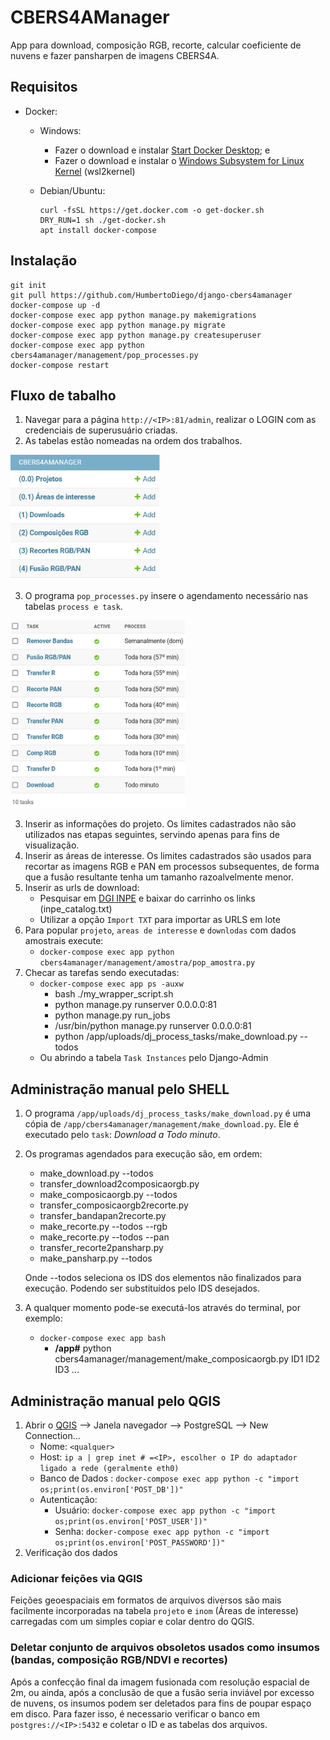 # CBERS4AManager
App para download, composição RGB, recorte, calcular coeficiente de nuvens e fazer pansharpen de imagens CBERS4A.

## Requisitos
* Docker: 
  * Windows:
    * Fazer o download e instalar [Start Docker Desktop](https://docs.docker.com/desktop/install/windows-install/ "Start Docker Desktop"); e
    * Fazer o download e instalar o [Windows Subsystem for Linux Kernel](https://wslstorestorage.blob.core.windows.net/wslblob/wsl_update_x64.msi "Windows Subsystem for Linux Kernel") (wsl2kernel)

  * Debian/Ubuntu: 
    ```
    curl -fsSL https://get.docker.com -o get-docker.sh
    DRY_RUN=1 sh ./get-docker.sh
    apt install docker-compose
    ```
## Instalação

```
git init
git pull https://github.com/HumbertoDiego/django-cbers4amanager
docker-compose up -d
docker-compose exec app python manage.py makemigrations
docker-compose exec app python manage.py migrate
docker-compose exec app python manage.py createsuperuser
docker-compose exec app python cbers4amanager/management/pop_processes.py
docker-compose restart
```
## Fluxo de tabalho

1. Navegar para a página `http://<IP>:81/admin`, realizar o LOGIN com as credenciais de superusuário criadas.
2. As tabelas estão nomeadas na ordem dos trabalhos.

<img src="pics/fluxo.png" alt="fluxo" style="height:200px;"/>

3. O programa `pop_processes.py` insere o agendamento necessário nas tabelas `process e task`.

<img src="pics/agenda.jpg" alt="agenda" style="height:300px;"/>

3. Inserir as informações do projeto. Os limites cadastrados não são utilizados nas etapas seguintes, servindo apenas para fins de visualização.
4. Inserir as áreas de interesse. Os limites cadastrados são usados para recortar as imagens RGB e PAN em processos subsequentes, de forma que a fusão resultante tenha um tamanho razoalvelmente menor.
5. Inserir as urls de download:
    * Pesquisar em [DGI INPE](http://www2.dgi.inpe.br/catalogo/explore) e baixar do carrinho os links (inpe_catalog.txt)
    * Utilizar a opção `Import TXT` para importar as URLS em lote
6. Para popular `projeto`, `areas de interesse` e `downlodas` com dados amostrais execute: 
    * `docker-compose exec app python cbers4amanager/management/amostra/pop_amostra.py`
7. Checar as tarefas sendo executadas:
    * `docker-compose exec app ps -auxw`
      * bash ./my_wrapper_script.sh
      * python manage.py runserver 0.0.0.0:81
      * python manage.py run_jobs
      * /usr/bin/python manage.py runserver 0.0.0.0:81
      * python /app/uploads/dj_process_tasks/make_download.py --todos
    * Ou abrindo a tabela `Task Instances` pelo Django-Admin

## Administração manual pelo SHELL

1. O programa `/app/uploads/dj_process_tasks/make_download.py` é uma cópia de `/app/cbers4amanager/management/make_download.py`. Ele é executado pelo `task`: _Download a Todo minuto_.
2. Os programas agendados para execução são, em ordem:
    * make_download.py --todos
    * transfer_download2composicaorgb.py
    * make_composicaorgb.py --todos
    * transfer_composicaorgb2recorte.py
    * transfer_bandapan2recorte.py
    * make_recorte.py --todos --rgb
    * make_recorte.py --todos --pan
    * transfer_recorte2pansharp.py
    * make_pansharp.py --todos
 
    Onde --todos seleciona os IDS dos elementos não finalizados para execução. Podendo ser substituídos pelo IDS desejados.

3. A qualquer momento pode-se executá-los através do terminal, por exemplo:
    * `docker-compose exec app bash`
      * **/app#** python cbers4amanager/management/make_composicaorgb.py ID1 ID2 ID3 ...



## Administração manual pelo QGIS

1. Abrir o [QGIS](https://www.qgis.org) --> Janela navegador --> PostgreSQL --> New Connection...
   * Nome: `<qualquer>`
   * Host: `ip a | grep inet # =<IP>, escolher o IP do adaptador ligado a rede (geralmente eth0)`
   * Banco de Dados : `docker-compose exec app python -c "import os;print(os.environ['POST_DB'])"`
   * Autenticação: 
      * Usuário: `docker-compose exec app python -c "import os;print(os.environ['POST_USER'])"`
      * Senha: `docker-compose exec app python -c "import os;print(os.environ['POST_PASSWORD'])"`
2. Verificação dos dados

### Adicionar feições via QGIS

Feições geoespaciais em formatos de arquivos diversos são mais facilmente incorporadas na tabela `projeto` e `inom` (Áreas de interesse) carregadas com um simples copiar e colar dentro do QGIS.

### Deletar conjunto de arquivos obsoletos usados como insumos (bandas, composição RGB/NDVI e recortes)

Após a confecção final da imagem fusionada com resolução espacial de 2m, ou ainda, após a conclusão de que a fusão seria inviável por excesso de nuvens, os insumos podem ser deletados para fins de poupar espaço em disco. Para fazer isso, é necessario verificar o banco em `postgres://<IP>:5432` e coletar o ID e as tabelas dos arquivos.
